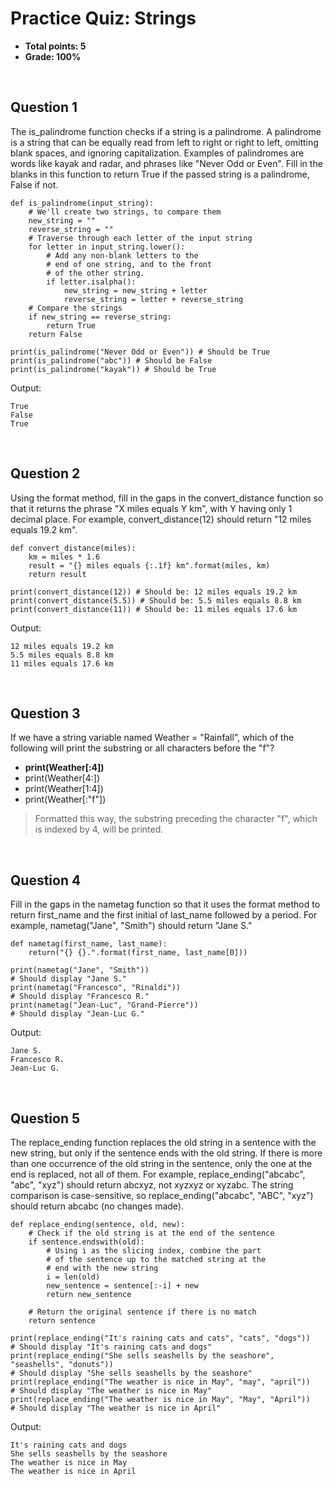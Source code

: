 # Practice Quiz: Strings
* **Total points: 5**
* **Grade: 100%**

<br>

## Question 1

The is_palindrome function checks if a string is a palindrome. A palindrome is a string that can be equally read from left to right or right to left, omitting blank spaces, and ignoring capitalization. Examples of palindromes are words like kayak and radar, and phrases like "Never Odd or Even". Fill in the blanks in this function to return True if the passed string is a palindrome, False if not.

```
def is_palindrome(input_string):
	# We'll create two strings, to compare them
	new_string = ""
	reverse_string = ""
	# Traverse through each letter of the input string
	for letter in input_string.lower():
		# Add any non-blank letters to the 
		# end of one string, and to the front
		# of the other string. 
		if letter.isalpha():
			new_string = new_string + letter
			reverse_string = letter + reverse_string
	# Compare the strings
	if new_string == reverse_string:
		return True
	return False

print(is_palindrome("Never Odd or Even")) # Should be True
print(is_palindrome("abc")) # Should be False
print(is_palindrome("kayak")) # Should be True
```

Output:

```
True
False
True
```

<br>

## Question 2

Using the format method, fill in the gaps in the convert_distance function so that it returns the phrase "X miles equals Y km", with Y having only 1 decimal place. For example, convert_distance(12) should return "12 miles equals 19.2 km".

```
def convert_distance(miles):
	km = miles * 1.6 
	result = "{} miles equals {:.1f} km".format(miles, km)
	return result

print(convert_distance(12)) # Should be: 12 miles equals 19.2 km
print(convert_distance(5.5)) # Should be: 5.5 miles equals 8.8 km
print(convert_distance(11)) # Should be: 11 miles equals 17.6 km
```

Output:

```
12 miles equals 19.2 km
5.5 miles equals 8.8 km
11 miles equals 17.6 km
```

<br>

## Question 3

If we have a string variable named Weather = "Rainfall", which of the following will print the substring or all characters before the "f"?

* **print(Weather[:4])**
* print(Weather[4:])
* print(Weather[1:4])
* print(Weather[:"f"])

> Formatted this way, the substring preceding the character "f", which is indexed by 4, will be printed. 

<br>

## Question 4

Fill in the gaps in the nametag function so that it uses the format method to return first_name and the first initial of last_name followed by a period. For example, nametag("Jane", "Smith") should return "Jane S."

```
def nametag(first_name, last_name):
	return("{} {}.".format(first_name, last_name[0]))

print(nametag("Jane", "Smith")) 
# Should display "Jane S." 
print(nametag("Francesco", "Rinaldi")) 
# Should display "Francesco R." 
print(nametag("Jean-Luc", "Grand-Pierre")) 
# Should display "Jean-Luc G." 
```

Output:

```
Jane S.
Francesco R.
Jean-Luc G.
```

<br>

## Question 5

The replace_ending function replaces the old string in a sentence with the new string, but only if the sentence ends with the old string. If there is more than one occurrence of the old string in the sentence, only the one at the end is replaced, not all of them. For example, replace_ending("abcabc", "abc", "xyz") should return abcxyz, not xyzxyz or xyzabc. The string comparison is case-sensitive, so replace_ending("abcabc", "ABC", "xyz") should return abcabc (no changes made).

```
def replace_ending(sentence, old, new):
	# Check if the old string is at the end of the sentence 
	if sentence.endswith(old):
		# Using i as the slicing index, combine the part
		# of the sentence up to the matched string at the 
		# end with the new string
		i = len(old)
		new_sentence = sentence[:-i] + new
		return new_sentence

	# Return the original sentence if there is no match 
	return sentence
	
print(replace_ending("It's raining cats and cats", "cats", "dogs")) 
# Should display "It's raining cats and dogs"
print(replace_ending("She sells seashells by the seashore", "seashells", "donuts")) 
# Should display "She sells seashells by the seashore"
print(replace_ending("The weather is nice in May", "may", "april")) 
# Should display "The weather is nice in May"
print(replace_ending("The weather is nice in May", "May", "April")) 
# Should display "The weather is nice in April"
```

Output:

```
It's raining cats and dogs
She sells seashells by the seashore
The weather is nice in May
The weather is nice in April
```